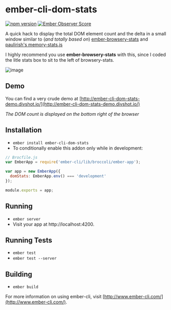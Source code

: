 # ember-cli-dom-stats

[![npm version](https://badge.fury.io/js/ember-cli-dom-stats.svg)](http://badge.fury.io/js/ember-cli-dom-stats) [![Ember Observer Score](http://emberobserver.com/badges/ember-cli-dom-stats.svg)](http://emberobserver.com/addons/ember-cli-dom-stats)
  
  
A quick hack to display the total DOM element count and the delta in a small window similar to (_and totally based on_) [ember-browsery-stats](https://github.com/stefanpenner/ember-browsery-stats) and [paulirish's memory-stats.js](https://github.com/paulirish/memory-stats.js)

I highly recommend you use __ember-browsery-stats__ with this, since I coded the litle stats box to sit to the left of browsery-stats.

![image](http://i.imgur.com/vBoVfHQ.gif)

## Demo

You can find a very crude demo at [http://ember-cli-dom-stats-demo.divshot.io/](http://ember-cli-dom-stats-demo.divshot.io/)

_The DOM count is displayed on the bottom right of the browser_

## Installation

* `ember install ember-cli-dom-stats`
* To conditionally enable this addon only while in development:

```javascript
// Brocfile.js
var EmberApp = require('ember-cli/lib/broccoli/ember-app');

var app = new EmberApp({
  domStats: EmberApp.env() === 'development'
});

module.exports = app;
```

## Running

* `ember server`
* Visit your app at http://localhost:4200.

## Running Tests

* `ember test`
* `ember test --server`

## Building

* `ember build`

For more information on using ember-cli, visit [http://www.ember-cli.com/](http://www.ember-cli.com/).
